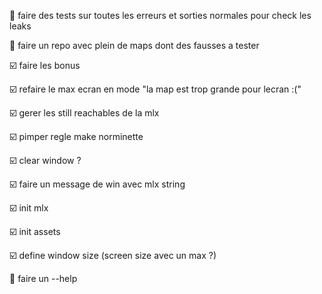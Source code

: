 :radio_button: faire des tests sur toutes les erreurs et sorties normales pour check les leaks

:radio_button: faire un repo avec plein de maps dont des fausses a tester



:ballot_box_with_check: faire les bonus

:ballot_box_with_check: refaire le max ecran en mode "la map est trop grande pour lecran :("

:ballot_box_with_check: gerer les still reachables de la mlx

:ballot_box_with_check: pimper regle make norminette

:ballot_box_with_check: clear window ?

:ballot_box_with_check: faire un message de win avec mlx string

:ballot_box_with_check: init mlx

:ballot_box_with_check: init assets

:ballot_box_with_check: define window size (screen size avec un max ?)



:radio_button: faire un --help
